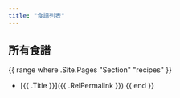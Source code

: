 ```yaml
---
title: "食譜列表"
---
```


## 所有食譜

{{ range where .Site.Pages "Section" "recipes" }}
  * [{{ .Title }}]({{ .RelPermalink }})
{{ end }}